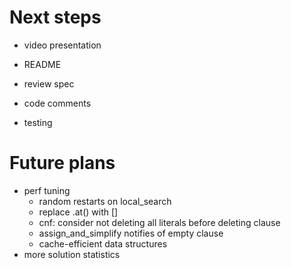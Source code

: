 # Next steps
- video presentation
- README
- review spec

- code comments
- testing

# Future plans
- perf tuning
    - random restarts on local_search
    - replace .at() with []
    - cnf: consider not deleting all literals before deleting clause
    - assign_and_simplify notifies of empty clause
    - cache-efficient data structures
- more solution statistics
